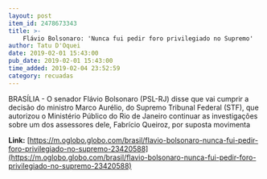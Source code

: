 ```yaml
---
layout: post
item_id: 2478673343
title: >-
    Flávio Bolsonaro: 'Nunca fui pedir foro privilegiado no Supremo'
author: Tatu D'Oquei
date: 2019-02-01 15:43:00
pub_date: 2019-02-01 15:43:00
time_added: 2019-02-04 23:52:59
category: recuadas
---
```


BRASÍLIA - O senador Flávio Bolsonaro (PSL-RJ) disse que vai cumprir a decisão do ministro Marco Aurélio, do Supremo Tribunal Federal (STF), que autorizou o Ministério Público do Rio de Janeiro continuar as investigações sobre um dos assessores dele, Fabrício Queiroz, por suposta movimenta

**Link:** [https://m.oglobo.globo.com/brasil/flavio-bolsonaro-nunca-fui-pedir-foro-privilegiado-no-supremo-23420588](https://m.oglobo.globo.com/brasil/flavio-bolsonaro-nunca-fui-pedir-foro-privilegiado-no-supremo-23420588)

